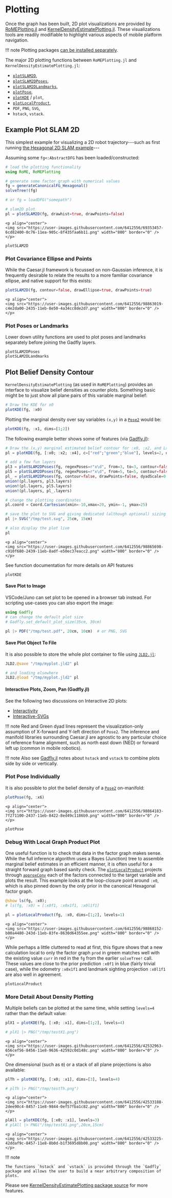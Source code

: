 # Plotting

Once the graph has been built, 2D plot visualizations are provided by [RoMEPlotting.jl](http://www.github.com/JuliaRobotics/RoMEPlotting.jl) and [KernelDensityEstimatePlotting.jl](http://www.github.com/JuliaRobotics/KernelDensityEstimatePlotting.jl).  These visualizations tools are readily modifiable to highlight various aspects of mobile platform navigation.

!!! note
    Plotting packages [can be installed separately](https://juliarobotics.org/Caesar.jl/latest/installation_environment/#RoMEPlotting.jl-for-2D-plots-1).

The major 2D plotting functions between `RoMEPlotting.jl` and `KernelDensityEstimatePlotting.jl`:
- [`plotSLAM2D`](@ref),
- [`plotSLAM2DPoses`](@ref),
- [`plotSLAM2DLandmarks`](@ref),
- [`plotPose`](@ref),
- [`plotKDE`](@ref) / `plot`,
- [`plotLocalProduct`](@ref),
- `PDF`, `PNG`, `SVG`,
- `hstack`, `vstack`.

## Example Plot SLAM 2D

This simplest example for visualizing a 2D robot trajectory---such as first running [the Hexagonal 2D SLAM example](http://www.juliarobotics.org/Caesar.jl/latest/tut_hexagonal2d.html)---

Assuming some `fg<:AbstractDFG` has been loaded/constructed:
```julia
# load the plotting functionality
using RoME, RoMEPlotting

# generate some factor graph with numerical values
fg = generateCanonicalFG_Hexagonal()
solveTree!(fg)

# or fg = loadDFG("somepath")

# slam2D plot
pl = plotSLAM2D(fg, drawhist=true, drawPoints=false)
```

```@raw html
<p align="center">
<img src="https://user-images.githubusercontent.com/6412556/69353457-6cd82400-0c76-11ea-905c-8f435faa6b11.png" width="800" border="0" />
</p>
```

```@docs
plotSLAM2D
```

### Plot Covariance Ellipse and Points

While the Caesar.jl framework is focussed on non-Gaussian inference, it is frequently desirable to relate the results to a more familiar covariance ellipse, and native support for this exists:
```julia
plotSLAM2D(fg, contour=false, drawEllipse=true, drawPoints=true)
```

```@raw html
<p align="center">
<img src="https://user-images.githubusercontent.com/6412556/98863019-c4e2da00-2435-11eb-8e50-4a34cc8de2d7.png" width="800" border="0" />
</p>
```

### Plot Poses or Landmarks

Lower down utility functions are used to plot poses and landmarks separately before joining the Gadfly layers.

```@docs
plotSLAM2DPoses
plotSLAM2DLandmarks
```

## Plot Belief Density Contour

`KernelDensityEstimatePlotting` (as used in `RoMEPlotting`) provides an interface to visualize belief densities as counter plots.  Something basic might be to just show all plane pairs of this variable marginal belief:
```julia
# Draw the KDE for x0
plotKDE(fg, :x0)
```

Plotting the marginal density over say variables `(x,y)` in a [`Pose2`](@ref) would be:
```julia
plotKDE(fg, :x1, dims=[1;2])
```

The following example better shows some of features (via [Gadfly.jl](http://gadflyjl.org/stable/)):
```julia
# Draw the (x,y) marginal estimated belief contour for :x0, :x2, and Lx4
pl = plotKDE(fg, [:x0; :x2; :x4], c=["red";"green";"blue"], levels=2, dims=[1;2])

# add a few fun layers
pl3 = plotSLAM2DPoses(fg, regexPoses=r"x\d", from=3, to=3, contour=false, drawEllipse=true)
pl5 = plotSLAM2DPoses(fg, regexPoses=r"x\d", from=5, to=5, contour=false, drawEllipse=true, drawPoints=false)
pl_ = plotSLAM2DPoses(fg, contour=false, drawPoints=false, dyadScale=0.001, to=5)
union!(pl.layers, pl3.layers)
union!(pl.layers, pl5.layers)
union!(pl.layers, pl_.layers)

# change the plotting coordinates
pl.coord = Coord.Cartesian(xmin=-10,xmax=20, ymin=-1, ymax=25)

# save the plot to SVG and giving dedicated (although optional) sizing
pl |> SVG("/tmp/test.svg", 25cm, 15cm)

# also display the plot live
pl
```

```@raw html
<p align="center">
<img src="https://user-images.githubusercontent.com/6412556/98865698-c910f680-2439-11eb-8adf-e50ec37eacc2.png" width="800" border="0" />
</p>
```

See function documentation for more details on API features
```@docs
plotKDE
```

#### Save Plot to Image

VSCode/Juno can set plot to be opened in a browser tab instead.  For scripting use-cases you can also export the image:
```julia
using Gadfly
# can change the default plot size
# Gadfly.set_default_plot_size(35cm, 30cm)

pl |> PDF("/tmp/test.pdf", 20cm, 10cm)  # or PNG, SVG
```

#### Save Plot Object To File

It is also possible to store the whole plot container to file using [`JLD2.jl`](https://github.com/JuliaIO/JLD2.jl):
```julia
JLD2.@save "/tmp/myplot.jld2" pl

# and loading elsewhere
JLD2.@load "/tmp/myplot.jld2" pl
```

#### Interactive Plots, Zoom, Pan (Gadfly.jl)

See the following two discussions on Interactive 2D plots:
- [Interactivity](http://gadflyjl.org/stable/tutorial/#Interactivity-1)
- [Interactive-SVGs](http://gadflyjl.org/stable/man/backends/#Interactive-SVGs-1)

!!! note
    Red and Green dyad lines represent the visualization-only assumption of X-forward and Y-left direction of `Pose2`.  The inference and manifold libraries surrounding Caesar.jl are agnostic to any particular choice of reference frame alignment, such as north east down (NED) or forward left up (common in mobile robotics).

!!! note
    Also see [Gadfly.jl](http://gadflyjl.org/stable/) notes about `hstack` and `vstack` to combine plots side by side or vertically.

### Plot Pose Individually

It is also possible to plot the belief density of a [`Pose2`](@ref) on-manifold:
```julia
plotPose(fg, :x6)
```

```@raw html
<p align="center">
<img src="https://user-images.githubusercontent.com/6412556/98864183-7f271100-2437-11eb-8422-8ed49c1186b9.png" width="800" border="0" />
</p>
```

```@docs
plotPose
```

### Debug With Local Graph Product Plot

One useful function is to check that data in the factor graph makes sense.  While the full inference algorithm uses a Bayes (Junction) tree to assemble marginal belief estimates in an efficient manner, it is often useful for a straight forward graph based sanity check.  The [`plotLocalProduct`](@ref) projects through [`approxConv`](@ref) each of the factors connected to the target variable and plots the result.  This example looks at the loop-closure point around `:x0`, which is also pinned down by the only prior in the canonical Hexagonal factor graph.
```julia
@show ls(fg, :x0);
# ls(fg, :x0) = [:x0f1, :x0x1f1, :x0l1f1]

pl = plotLocalProduct(fg, :x0, dims=[1;2], levels=1)
```

```@raw html
<p align="center">
<img src="https://user-images.githubusercontent.com/6412556/98868152-b00a4480-243d-11eb-83fe-8630d64355ee.png" width="800" border="0" />
</p>
```

While perhaps a little cluttered to read at first, this figure shows that a new calculation local to only the factor graph `prod` in greem matches well with the existing value `curr` in red in the `fg` from the earlier `solveTree!` call.  These values are close to the prior prediction `:x0f1` in blue (fairly trivial case), while the odometry `:x0x1f1` and landmark sighting projection `:x0l1f1` are also well in agreement.

```@docs
plotLocalProduct
```

### More Detail About Density Plotting

Multiple beliefs can be plotted at the same time, while setting `levels=4` rather than the default value:

```julia
plX1 = plotKDE(fg, [:x0; :x1], dims=[1;2], levels=4)

# plX1 |> PNG("/tmp/testX1.png")
```

```@raw html
<p align="center">
<img src="https://user-images.githubusercontent.com/6412556/42532963-656cef56-8456-11e8-9636-42592c0d148c.png" width="800" border="0" />
</p>
```

One dimensional (such as `Θ`) or a stack of all plane projections is also available:

```julia
plTh = plotKDE(fg, [:x0; :x1], dims=[3], levels=4)

# plTh |> PNG("/tmp/testTh.png")
```

```@raw html
<p align="center">
<img src="https://user-images.githubusercontent.com/6412556/42533188-2dee90c4-8457-11e8-9844-0ef57fba1c82.png" width="800" border="0" />
</p>
```

```julia
plAll = plotKDE(fg, [:x0; :x1], levels=3)
# plAll |> PNG("/tmp/testX1.png",20cm,15cm)
```

```@raw html
<p align="center">
<img src="https://user-images.githubusercontent.com/6412556/42533225-42ddaf9c-8457-11e8-8b0d-b1f3695d8b00.png" width="800" border="0" />
</p>
```

!!! note

    The functions `hstack` and `vstack` is provided through the `Gadfly` package and allows the user to build a near arbitrary composition of plots.

Please see [KernelDensityEstimatePlotting package source](https://github.com/JuliaRobotics/KernelDensityEstimatePlotting.jl) for more features.

